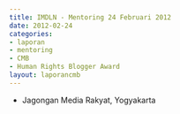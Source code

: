 ```yaml
---
title: IMDLN - Mentoring 24 Februari 2012
date: 2012-02-24
categories:
- laporan
- mentoring
- CMB
- Human Rights Blogger Award
layout: laporancmb
---
```


* Jagongan Media Rakyat, Yogyakarta
